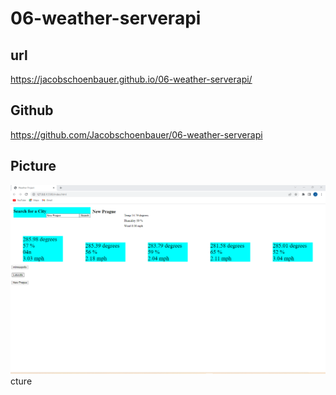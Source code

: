 # 06-weather-serverapi


## url

https://jacobschoenbauer.github.io/06-weather-serverapi/
 
 
 ## Github
 
 https://github.com/Jacobschoenbauer/06-weather-serverapi
 
 ## Picture
 ![img](asset/Screenshot%202022-10-09%20212648.png)cture